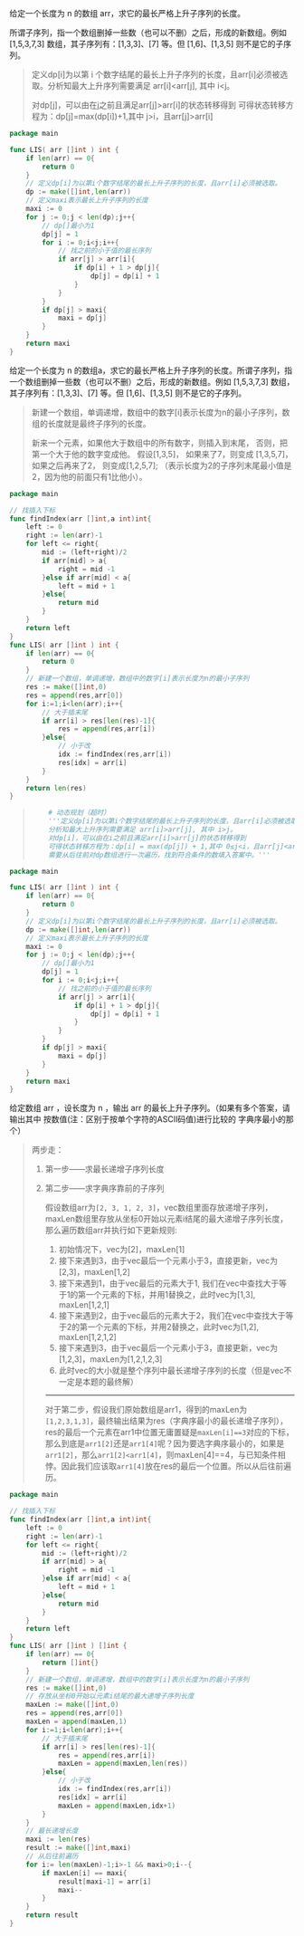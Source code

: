 给定一个长度为 n 的数组 arr，求它的最长严格上升子序列的长度。 

所谓子序列，指一个数组删掉一些数（也可以不删）之后，形成的新数组。例如 [1,5,3,7,3] 数组，其子序列有：[1,3,3]、[7] 等。但 [1,6]、[1,3,5] 则不是它的子序列。 

> 定义dp[i]为以第 i 个数字结尾的最长上升子序列的长度，且arr[i]必须被选取。分析知最大上升序列需要满足 arr[i]<arr[j], 其中 i<j。
>
> 对dp[j]，可以由在j之前且满足arr[j]>arr[i]的状态转移得到
> 可得状态转移方程为：dp[j]=max(dp[i])+1,其中 j>i，且arr[j]>arr[i]

```go
package main

func LIS( arr []int ) int {
    if len(arr) == 0{
        return 0
    }
    // 定义dp[i]为以第i个数字结尾的最长上升子序列的长度，且arr[i]必须被选取。
    dp := make([]int,len(arr))
    // 定义maxi表示最长上升子序列的长度
    maxi := 0
    for j := 0;j < len(dp);j++{
        // dp[]最小为1
        dp[j] = 1
        for i := 0;i<j;i++{
            // 找之前的小于值的最长序列
            if arr[j] > arr[i]{
                if dp[i] + 1 > dp[j]{
                    dp[j] = dp[i] + 1
                }
            }
        }
        if dp[j] > maxi{
            maxi = dp[j]
        }
    }
    return maxi
}
```

给定一个长度为 n 的数组a，求它的最长严格上升子序列的长度。所谓子序列，指一个数组删掉一些数（也可以不删）之后，形成的新数组。例如 [1,5,3,7,3] 数组，其子序列有：[1,3,3]、[7] 等。但 [1,6]、[1,3,5] 则不是它的子序列。 

> 新建一个数组，单调递增，数组中的数字[i]表示长度为n的最小子序列，数组的长度就是最终子序列的长度。
>
> 新来一个元素，如果他大于数组中的所有数字，则插入到末尾， 否则，把第一个大于他的数字变成他。 假设[1,3,5]， 如果来了7，则变成 [1,3,5,7]，如果之后再来了2， 则变成[1,2,5,7]; （表示长度为2的子序列末尾最小值是2，因为他的前面只有1比他小）。

```go
package main

// 找插入下标
func findIndex(arr []int,a int)int{
    left := 0
    right := len(arr)-1
    for left <= right{
        mid := (left+right)/2
        if arr[mid] > a{
            right = mid -1
        }else if arr[mid] < a{
            left = mid + 1
        }else{
            return mid
        }
    }
    return left
}
func LIS( arr []int ) int {
    if len(arr) == 0{
        return 0
    }
    // 新建一个数组，单调递增，数组中的数字[i]表示长度为n的最小子序列
    res := make([]int,0)
    res = append(res,arr[0])
    for i:=1;i<len(arr);i++{
        // 大于插末尾
        if arr[i] > res[len(res)-1]{
            res = append(res,arr[i])
        }else{
            // 小于改
            idx := findIndex(res,arr[i])
            res[idx] = arr[i]
        }
    }
    return len(res)
}
```

> ```python
>     # 动态规划（超时）
>     '''定义dp[i]为以第i个数字结尾的最长上升子序列的长度，且arr[i]必须被选取。
>     分析知最大上升序列需要满足 arr[i]>arr[j], 其中 i>j。
>     对dp[i]，可以由在i之前且满足arr[i]>arr[j]的状态转移得到
>     可得状态转移方程为：dp[i] = max(dp[j]) + 1,其中 0≤j<i，且arr[j]<arr[i].在dp[i]计算完成后，为了得到最长递增子序列，
>     需要从后往前对dp数组进行一次遍历，找到符合条件的数填入答案中。'''
> ```

```go
package main

func LIS( arr []int ) int {
    if len(arr) == 0{
        return 0
    }
    // 定义dp[i]为以第i个数字结尾的最长上升子序列的长度，且arr[i]必须被选取。
    dp := make([]int,len(arr))
    // 定义maxi表示最长上升子序列的长度
    maxi := 0
    for j := 0;j < len(dp);j++{
        // dp[]最小为1
        dp[j] = 1
        for i := 0;i<j;i++{
            // 找之前的小于值的最长序列
            if arr[j] > arr[i]{
                if dp[i] + 1 > dp[j]{
                    dp[j] = dp[i] + 1
                }
            }
        }
        if dp[j] > maxi{
            maxi = dp[j]
        }
    }
    return maxi
}
```

给定数组 arr ，设长度为 n ，输出 arr 的最长上升子序列。（如果有多个答案，请输出其中 按数值(注：区别于按单个字符的ASCII码值)进行比较的 字典序最小的那个）  

> 两步走：
>
> 1. 第一步——求最长递增子序列长度 
>
> 2. 第二步——求字典序靠前的子序列 
>
>    假设数组arr为`[2, 3, 1, 2, 3]`，vec数组里面存放递增子序列，maxLen数组里存放从坐标0开始以元素i结尾的最大递增子序列长度，那么遍历数组arr并执行如下更新规则:
>
>    1. 初始情况下，vec为[2]，maxLen[1] 
>    2. 接下来遇到3，由于vec最后一个元素小于3，直接更新，vec为[2,3]，maxLen[1,2] 
>    3. 接下来遇到1，由于vec最后的元素大于1, 我们在vec中查找大于等于1的第一个元素的下标，并用1替换之，此时vec为[1,3], maxLen[1,2,1] 
>    4. 接下来遇到2，由于vec最后的元素大于2，我们在vec中查找大于等于2的第一个元素的下标，并用2替换之，此时vec为[1,2], maxLen[1,2,1,2] 
>    5. 接下来遇到3，由于vec最后一个元素小于3，直接更新，vec为[1,2,3]，maxLen为[1,2,1,2,3] 
>    6. 此时vec的大小就是整个序列中最长递增子序列的长度（但是vec不一定是本题的最终解） 
>
>    ------
>
>    对于第二步，假设我们原始数组是arr1，得到的maxLen为`[1,2,3,1,3]`，最终输出结果为res（字典序最小的最长递增子序列），res的最后一个元素在arr1中位置无庸置疑是`maxLen[i]==3`对应的下标，那么到底是`arr1[2]`还是`arr1[4]`呢？因为要选字典序最小的，如果是`arr1[2]`，那么`arr1[2]<arr1[4]`，则maxLen[4]==4，与已知条件相悖。因此我们应该取`arr1[4]`放在res的最后一个位置。所以从后往前遍历。

```go
package main

// 找插入下标
func findIndex(arr []int,a int)int{
    left := 0
    right := len(arr)-1
    for left <= right{
        mid := (left+right)/2
        if arr[mid] > a{
            right = mid -1
        }else if arr[mid] < a{
            left = mid + 1
        }else{
            return mid
        }
    }
    return left
}
func LIS( arr []int ) []int {
    if len(arr) == 0{
        return []int{}
    }
    // 新建一个数组，单调递增，数组中的数字[i]表示长度为n的最小子序列
    res := make([]int,0)
    // 存放从坐标0开始以元素i结尾的最大递增子序列长度
    maxLen := make([]int,0)
    res = append(res,arr[0])
    maxLen = append(maxLen,1)
    for i:=1;i<len(arr);i++{
        // 大于插末尾
        if arr[i] > res[len(res)-1]{
            res = append(res,arr[i])
            maxLen = append(maxLen,len(res))
        }else{
            // 小于改
            idx := findIndex(res,arr[i])
            res[idx] = arr[i]
            maxLen = append(maxLen,idx+1)
        }
    }
    // 最长递增长度
    maxi := len(res)
    result := make([]int,maxi)
    // 从后往前遍历
    for i:= len(maxLen)-1;i>-1 && maxi>0;i--{
        if maxLen[i] == maxi{
            result[maxi-1] = arr[i]
            maxi--
        }
    }
    return result
}
```

